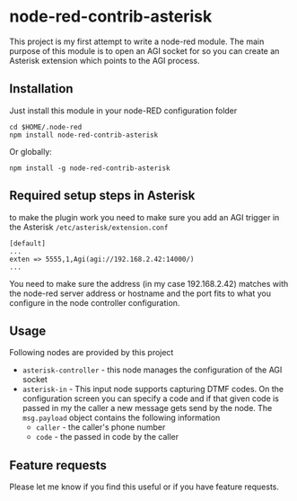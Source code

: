 # node-red-contrib-asterisk
This project is my first attempt to write a node-red module. The main purpose of this module is to open an AGI socket for so you can create an Asterisk extension which points to the AGI process.

## Installation
Just install this module in your node-RED configuration folder

    cd $HOME/.node-red
    npm install node-red-contrib-asterisk
Or globally:

    npm install -g node-red-contrib-asterisk

## Required setup steps in Asterisk

to make the plugin work you need to make sure you add an AGI trigger in the Asterisk ```/etc/asterisk/extension.conf```

    [default]
    ...
    exten => 5555,1,Agi(agi://192.168.2.42:14000/)
    ...

You need to make sure the address (in my case 192.168.2.42) matches with the node-red server address or hostname and the port fits to what you configure in the node controller configuration.

## Usage
Following nodes are provided by this project

- ```asterisk-controller``` - this node manages the configuration of the AGI socket
- ```asterisk-in``` - This input node supports capturing DTMF codes. On the configuration screen you can specify a code and if that given code is passed in my the caller a new message gets send by the node. The ```msg.payload``` object contains the following information
  - ```caller``` - the caller's phone number
  - ```code``` - the passed in code by the caller

## Feature requests
Please let me know if you find this useful or if you have feature requests.
